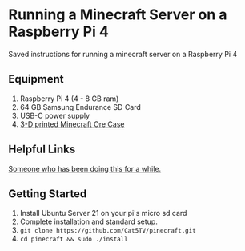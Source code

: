 # Running a Minecraft Server on a Raspberry Pi 4

Saved instructions for running a minecraft server on a Raspberry Pi 4

## Equipment
1. Raspberry Pi 4 (4 - 8 GB ram)
2. 64 GB Samsung Endurance SD Card
3. USB-C power supply
4. [3-D printed Minecraft Ore Case](https://www.thingiverse.com/thing:4735186)

## Helpful Links

[Someone who has been doing this for a while.](https://www.reddit.com/r/admincraft/comments/s8gyrl/comment/htgr81o/?utm_source=share&utm_medium=web2x&context=3)

## Getting Started

1. Install Ubuntu Server 21 on your pi's micro sd card
2. Complete installation and standard setup.
3. ```git clone https://github.com/Cat5TV/pinecraft.git```
4. ```cd pinecraft && sudo ./install```
